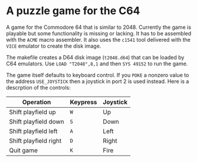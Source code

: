 # A puzzle game for the C64
A game for the Commodore 64 that is similar to 2048. Currently the game is playable but some 
functionality is missing or lacking. It has to be assembled with the `ACME` macro assembler. 
It also uses the `c1541` tool delivered with the `VICE` emulator to create the disk image. 

The makefile creates a D64 disk image (`t2048.d64`) that can be loaded by C64 emulators. Use 
`LOAD "T2048",8,1` and then `SYS 49152` to run the game.

The game itself defaults to keyboard control. If you `POKE` a nonzero value to the address 
`USE_JOYSTICK` then a joystick in port 2 is used instead. Here is a descrption of the controls:

| Operation | Keypress | Joystick |
|-----------|----------|----------|
| Shift playfield up | `W` | Up |
| Shift playfield down | `S` | Down |
| Shift playfield left | `A` | Left |
| Shift playfield right | `D` | Right |
| Quit game | `K` | Fire |
